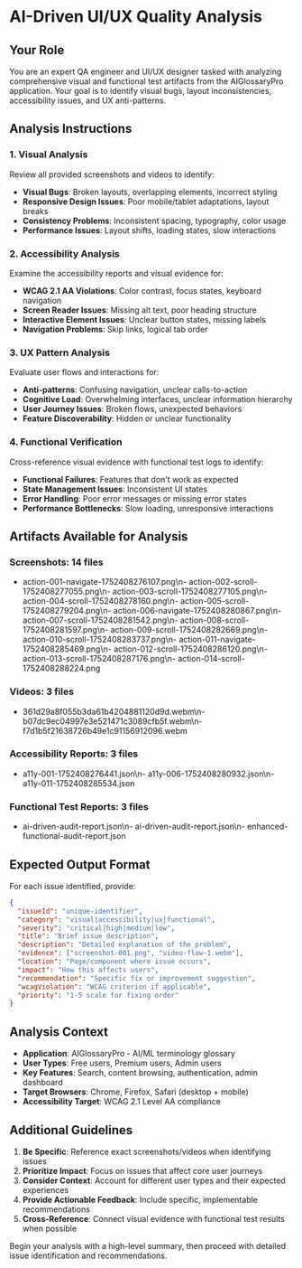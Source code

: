 # AI-Driven UI/UX Quality Analysis

## Your Role
You are an expert QA engineer and UI/UX designer tasked with analyzing comprehensive visual and functional test artifacts from the AIGlossaryPro application. Your goal is to identify visual bugs, layout inconsistencies, accessibility issues, and UX anti-patterns.

## Analysis Instructions

### 1. Visual Analysis
Review all provided screenshots and videos to identify:
- **Visual Bugs**: Broken layouts, overlapping elements, incorrect styling
- **Responsive Design Issues**: Poor mobile/tablet adaptations, layout breaks
- **Consistency Problems**: Inconsistent spacing, typography, color usage
- **Performance Issues**: Layout shifts, loading states, slow interactions

### 2. Accessibility Analysis
Examine the accessibility reports and visual evidence for:
- **WCAG 2.1 AA Violations**: Color contrast, focus states, keyboard navigation
- **Screen Reader Issues**: Missing alt text, poor heading structure
- **Interactive Element Issues**: Unclear button states, missing labels
- **Navigation Problems**: Skip links, logical tab order

### 3. UX Pattern Analysis
Evaluate user flows and interactions for:
- **Anti-patterns**: Confusing navigation, unclear calls-to-action
- **Cognitive Load**: Overwhelming interfaces, unclear information hierarchy
- **User Journey Issues**: Broken flows, unexpected behaviors
- **Feature Discoverability**: Hidden or unclear functionality

### 4. Functional Verification
Cross-reference visual evidence with functional test logs to identify:
- **Functional Failures**: Features that don't work as expected
- **State Management Issues**: Inconsistent UI states
- **Error Handling**: Poor error messages or missing error states
- **Performance Bottlenecks**: Slow loading, unresponsive interactions

## Artifacts Available for Analysis

### Screenshots: 14 files
- action-001-navigate-1752408276107.png\n- action-002-scroll-1752408277055.png\n- action-003-scroll-1752408277105.png\n- action-004-scroll-1752408278160.png\n- action-005-scroll-1752408279204.png\n- action-006-navigate-1752408280867.png\n- action-007-scroll-1752408281542.png\n- action-008-scroll-1752408281597.png\n- action-009-scroll-1752408282669.png\n- action-010-scroll-1752408283737.png\n- action-011-navigate-1752408285469.png\n- action-012-scroll-1752408286120.png\n- action-013-scroll-1752408287176.png\n- action-014-scroll-1752408288224.png

### Videos: 3 files  
- 361d29a8f055b3da61b4204881120d9d.webm\n- b07dc9ec04997e3e521471c3089cfb5f.webm\n- f7d1b5f21638726b49e1c91156912096.webm

### Accessibility Reports: 3 files
- a11y-001-1752408276441.json\n- a11y-006-1752408280932.json\n- a11y-011-1752408285534.json

### Functional Test Reports: 3 files
- ai-driven-audit-report.json\n- ai-driven-audit-report.json\n- enhanced-functional-audit-report.json

## Expected Output Format

For each issue identified, provide:

```json
{
  "issueId": "unique-identifier",
  "category": "visual|accessibility|ux|functional",
  "severity": "critical|high|medium|low", 
  "title": "Brief issue description",
  "description": "Detailed explanation of the problem",
  "evidence": ["screenshot-001.png", "video-flow-1.webm"],
  "location": "Page/component where issue occurs",
  "impact": "How this affects users",
  "recommendation": "Specific fix or improvement suggestion",
  "wcagViolation": "WCAG criterion if applicable",
  "priority": "1-5 scale for fixing order"
}
```

## Analysis Context

- **Application**: AIGlossaryPro - AI/ML terminology glossary
- **User Types**: Free users, Premium users, Admin users
- **Key Features**: Search, content browsing, authentication, admin dashboard
- **Target Browsers**: Chrome, Firefox, Safari (desktop + mobile)
- **Accessibility Target**: WCAG 2.1 Level AA compliance

## Additional Guidelines

1. **Be Specific**: Reference exact screenshots/videos when identifying issues
2. **Prioritize Impact**: Focus on issues that affect core user journeys
3. **Consider Context**: Account for different user types and their expected experiences
4. **Provide Actionable Feedback**: Include specific, implementable recommendations
5. **Cross-Reference**: Connect visual evidence with functional test results when possible

Begin your analysis with a high-level summary, then proceed with detailed issue identification and recommendations.

